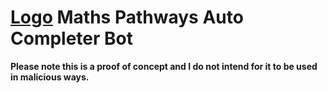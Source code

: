 # [Logo](/images/mptransparent.png) Maths Pathways Auto Completer Bot
**Please note this is a proof of concept and I do not intend for it to be used in malicious ways.**

